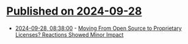 # [Published on 2024-09-28](index.md)

* [2024-09-28, 08:38:00](https://soylentnews.org/article.pl?sid=24/09/26/1914201&from=rss) - [Moving From Open Source to Proprietary Licenses? Reactions  Showed Minor Impact](https://soylentnews.org/article.pl?sid=24/09/26/1914201&from=rss)
